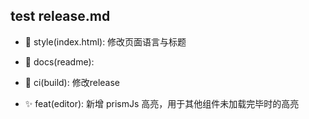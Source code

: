 ## test release.md

- 🌈 style(index.html): 修改页面语言与标题

- 📃 docs(readme):

- 🐎 ci(build): 修改release

- ✨ feat(editor): 新增 prismJs 高亮，用于其他组件未加载完毕时的高亮

